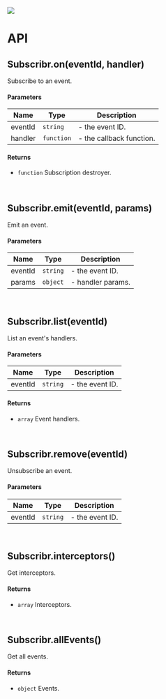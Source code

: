 [![](https://img.shields.io/npm/v/subscribr.svg)](https://www.npmjs.com/package/subscribr)

# API

## Subscribr.on(eventId, handler) 

Subscribe to an event.

#### Parameters

| Name | Type | Description |
| ---- | ---- | ----------- |
| eventId | `string`  | - the event ID. |
| handler | `function`  | - the callback function. |

#### Returns

- `function`  Subscription destroyer.
<br>

## Subscribr.emit(eventId, params) 

Emit an event.

#### Parameters

| Name | Type | Description |
| ---- | ---- | ----------- |
| eventId | `string`  | - the event ID. |
| params | `object`  | - handler params. |
<br>

## Subscribr.list(eventId) 

List an event's handlers.

#### Parameters

| Name | Type | Description |
| ---- | ---- | ----------- |
| eventId | `string`  | - the event ID. |

#### Returns

- `array`  Event handlers.
<br>

## Subscribr.remove(eventId) 

Unsubscribe an event.

#### Parameters

| Name | Type | Description |
| ---- | ---- | ----------- |
| eventId | `string`  | - the event ID. |
<br>

## Subscribr.interceptors() 

Get interceptors.

#### Returns

- `array`  Interceptors.
<br>

## Subscribr.allEvents() 

Get all events.

#### Returns

- `object`  Events.
<br>
